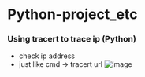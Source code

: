 # Python-project_etc

### Using tracert to trace ip (Python)
- check ip address
- just like cmd -> tracert url 
![image](https://user-images.githubusercontent.com/50603209/133537586-9310a400-54ec-4615-a8c2-43e568aaebf5.png)
